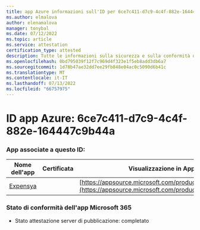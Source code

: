 ```yaml
---
title: app Azure informazioni sull'ID per 6ce7c411-d7c9-4c4f-882e-164447c9b44a
ms.author: elmalova
author: elenamalova
manager: tonybal
ms.date: 07/12/2022
ms.topic: article
ms.service: attestation
certification_type: attested
description: Tutte le informazioni sulla sicurezza e sulla conformità disponibili per 6ce7c411-d7c9-4c4f-882e-164447c9b44a.
ms.openlocfilehash: 0bd795039f12f7c969d4f323e1f5eb8add3db6a7
ms.sourcegitcommit: 1d78b47ae32dd7ee29fb848e04ac0c5090d6b41c
ms.translationtype: MT
ms.contentlocale: it-IT
ms.lasthandoff: 07/13/2022
ms.locfileid: "66757975"
---
```

# <a name="azure-app-id-6ce7c411-d7c9-4c4f-882e-164447c9b44a"></a>ID app Azure: 6ce7c411-d7c9-4c4f-882e-164447c9b44a


### <a name="apps-associated-with-this-id"></a>App associate a questo ID:
| **Nome dell'app** | **Certificata** | **Visualizzazione in AppSource** |
|--------------|---------------|-----------------------|
| [Expensya](../forward/WA200003924.md) |  | [https://appsource.microsoft.com/product/office/WA200003924](https://appsource.microsoft.com/product/office/WA200003924) |

### <a name="microsoft-365-app-compliance-status"></a>Stato di conformità dell'app Microsoft 365
- Stato attestazione server di pubblicazione: completato
